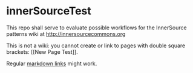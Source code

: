 # innerSourceTest
This repo shall serve to evaluate possible workflows for the InnerSource patterns wiki at http://innersourcecommons.org

This is not a wiki: you cannot create or link to pages with double square brackets: [[New Page Test]].

Regular [markdown links](markdown_links.md) might work.
